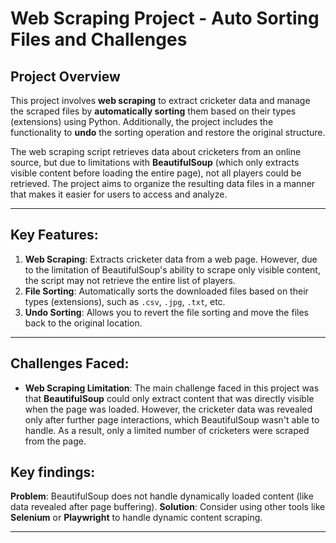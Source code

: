 # Web Scraping Project - Auto Sorting Files and Challenges

## Project Overview
This project involves **web scraping** to extract cricketer data and manage the scraped files by **automatically sorting** them based on their types (extensions) using Python. Additionally, the project includes the functionality to **undo** the sorting operation and restore the original structure. 

The web scraping script retrieves data about cricketers from an online source, but due to limitations with **BeautifulSoup** (which only extracts visible content before loading the entire page), not all players could be retrieved. The project aims to organize the resulting data files in a manner that makes it easier for users to access and analyze.

---

## Key Features:
1. **Web Scraping**: Extracts cricketer data from a web page. However, due to the limitation of BeautifulSoup's ability to scrape only visible content, the script may not retrieve the entire list of players.
2. **File Sorting**: Automatically sorts the downloaded files based on their types (extensions), such as `.csv`, `.jpg`, `.txt`, etc.
3. **Undo Sorting**: Allows you to revert the file sorting and move the files back to the original location.

---

## Challenges Faced:
- **Web Scraping Limitation**:
  The main challenge faced in this project was that **BeautifulSoup** could only extract content that was directly visible when the page was loaded. However, the cricketer data was revealed only after further page interactions, which BeautifulSoup wasn't able to handle. As a result, only a limited number of cricketers were scraped from the page.

## Key findings:
  **Problem**: BeautifulSoup does not handle dynamically loaded content (like data revealed after page buffering).
  **Solution**: Consider using other tools like **Selenium** or **Playwright** to handle dynamic content scraping.

---

